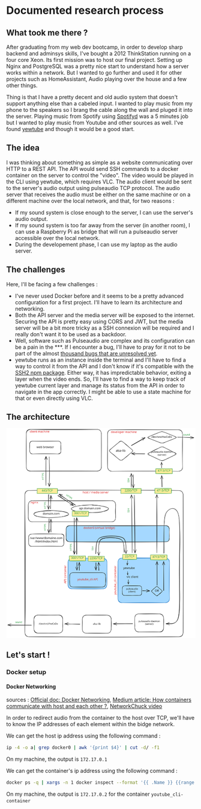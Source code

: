 # Documented research process

## What took me there ?

After graduating from my web dev bootcamp, in order to develop sharp backend and adminsys skills, I've bought a 2012 ThinkStation running on a four core Xeon. Its first mission was to host our final project. Setting up Nginx and PostgreSQL was a pretty nice start to understand how a server works within a network. But I wanted to go further and used it for other projects such as HomeAssistant, Audio playing over the house and a few other things.

Thing is that I have a pretty decent and old audio system that doesn't support anything else than a cabeled input. I wanted to play music from my phone to the speakers so I brang the cable along the wall and pluged it into the server. Playing music from Spotify using [Spotifyd](https://github.com/Spotifyd/spotifyd) was a 5 minutes job but I wanted to play music from Youtube and other sources as well. I've found [yewtube](https://github.com/mps-youtube/yewtube/) and though it would be a good start.

## The idea

I was thinking about something as simple as a website communicating over HTTP to a REST API. The API would send SSH commands to a docker container on the server to control the "video". The video would be played in the CLI using yewtube, which requires VLC. The audio client would be sent to the server's audio output using pulseaudio TCP protocol. The audio server that receives the audio must be either on the same machine or on a different machine over the local network, and that, for two reasons :

- If my sound system is close enough to the server, I can use the server's audio output.
- If my sound system is too far away from the server (in another room), I can use a Raspberry Pi as bridge that will run a pulseaudio server accessible over the local network.
- During the developement phase, I can use my laptop as the audio server.

## The challenges

Here, I'll be facing a few challenges :

- I've never used Docker before and it seems to be a pretty advanced configuration for a first project. I'll have to learn its architecture and networking.
- Both the API server and the media server will be exposed to the internet. Securing the API is pretty easy using CORS and JWT, but the media server will be a bit more tricky as a SSH connexion will be required and I really don't want it to be used as a backdoor.
- Well, software such as Pulseaudio are complex and its configuration can be a pain in the \*\*\*. If I encounter a bug, I'll have to pray for it not to be part of the almost [thousand bugs that are unresolved yet](https://gitlab.freedesktop.org/pulseaudio/pulseaudio/-/issues).
- yewtube runs as an instance inside the terminal and I'll have to find a way to control it from the API and I don't know if it's compatible with the [SSH2 npm package](https://www.npmjs.com/package/ssh2). Either way, it has impredictable behavior, exiting a layer when the video ends. So, I'll have to find a way to keep track of yewtube current layer and manage its status from the API in order to navigate in the app correctly. I might be able to use a state machine for that or even directly using VLC.

## The architecture

![project architecture](/docs/assets/project-architecture.svg)

## Let's start !

### Docker setup

#### Docker Networking

sources : [Official doc: Docker Networking](https://docs.docker.com/network/), [Medium article: How containers communicate with host and each other ?](https://towardsdatascience.com/docker-networking-919461b7f498), [NetworkChuck video](https://www.youtube.com/watch?v=bKFMS5C4CG0)

In order to redirect audio from the container to the host over TCP, we'll have to know the IP addresses of each element within the bidge network.

We can get the host ip address using the following command :

```bash
ip -4 -o a| grep docker0 | awk '{print $4}' | cut -d/ -f1
```

On my machine, the output is `172.17.0.1`

We can get the container's ip address using the following command :

```bash
docker ps -q | xargs -n 1 docker inspect --format '{{ .Name }} {{range .NetworkSettings.Networks}} {{.IPAddress}}{{end}}' | sed 's#^/##';
```

On my machine, the output is `172.17.0.2` for the container `youtube_cli-container`
